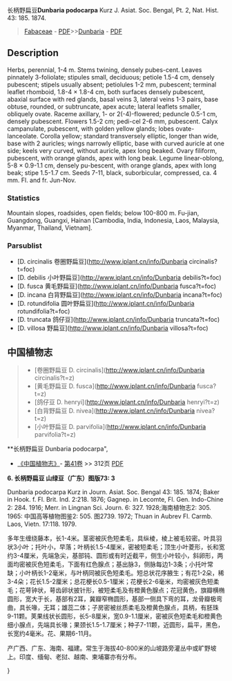 长柄野扁豆**Dunbaria podocarpa** Kurz J. Asiat. Soc. Bengal, Pt. 2, Nat. Hist. 43: 185. 1874.

> [Fabaceae](http://www.iplant.cn/info/Fabaceae?t=foc) - [PDF](http://www.iplant.cn/foc/pdf/Fabaceae.pdf)>>[Dunbaria](http://www.iplant.cn/info/Dunbaria?t=foc) - [PDF](http://www.iplant.cn/foc/pdf/Dunbaria.pdf)

## Description

Herbs, perennial, 1-4 m. Stems twining, densely pubes-cent. Leaves pinnately 3-foliolate; stipules small, deciduous; petiole 1.5-4 cm, densely pubescent; stipels usually absent; petiolules 1-2 mm, pubescent; terminal leaflet rhomboid, 1.8-4 × 1.8-4 cm, both surfaces densely pubescent, abaxial surface with red glands, basal veins 3, lateral veins 1-3 pairs, base obtuse, rounded, or subtruncate, apex acute; lateral leaflets smaller, obliquely ovate. Raceme axillary, 1- or 2(-4)-flowered; peduncle 0.5-1 cm, densely pubescent. Flowers 1.5-2 cm; pedi-cel 2-6 mm, pubescent. Calyx campanulate, pubescent, with golden yellow glands; lobes ovate-lanceolate. Corolla yellow; standard transversely elliptic, longer than wide, base with 2 auricles; wings narrowly elliptic, base with curved auricle at one side; keels very curved, without auricle, apex long beaked. Ovary filiform, pubescent, with orange glands, apex with long beak. Legume linear-oblong, 5-8 × 0.9-1.1 cm, densely pu-bescent, with orange glands, apex with long beak; stipe 1.5-1.7 cm. Seeds 7-11, black, suborbicular, compressed, ca. 4 mm. Fl. and fr. Jun-Nov.

### Statistics
Mountain slopes, roadsides, open fields; below 100-800 m. Fu-jian, Guangdong, Guangxi, Hainan [Cambodia, India, Indonesia, Laos, Malaysia, Myanmar, Thailand, Vietnam].

### Parsublist

* [D.  circinalis  卷圈野扁豆](http://www.iplant.cn/info/Dunbaria circinalis?t=foc)
* [D.  debilis  小叶野扁豆](http://www.iplant.cn/info/Dunbaria debilis?t=foc)
* [D.  fusca  黄毛野扁豆](http://www.iplant.cn/info/Dunbaria fusca?t=foc)
* [D.  incana  白背野扁豆](http://www.iplant.cn/info/Dunbaria incana?t=foc)
* [D.  rotundifolia  圆叶野扁豆](http://www.iplant.cn/info/Dunbaria rotundifolia?t=foc)
* [D.  truncata  鸽仔豆](http://www.iplant.cn/info/Dunbaria truncata?t=foc)
* [D.  villosa  野扁豆](http://www.iplant.cn/info/Dunbaria villosa?t=foc)

## 中国植物志

> * [卷圈野扁豆  D.  circinalis](http://www.iplant.cn/info/Dunbaria circinalis?t=z)
> * [黄毛野扁豆  D.  fusca](http://www.iplant.cn/info/Dunbaria fusca?t=z)
> * [鸽仔豆  D.  henryi](http://www.iplant.cn/info/Dunbaria henryi?t=z)
> * [白背野扁豆  D.  nivea](http://www.iplant.cn/info/Dunbaria nivea?t=z)
> * [小叶野扁豆  D.  parvifolia](http://www.iplant.cn/info/Dunbaria parvifolia?t=z)

**长柄野扁豆 Dunbaria podocarpa",

* [《中国植物志》](http://www.iplant.cn/frps)- [第41卷](http://www.iplant.cn/frps/vol/41) >> 312页 [PDF](http://www.iplant.cn/frps/pdf/41/312)

**6. 长柄野扁豆 山绿豆（广东）图版73: 3**

Dunbaria podocarpa Kurz in Journ. Asiat. Soc. Bengal 43: 185. 1874; Baker in Hook. f. Fl. Brit. Ind. 2:218. 1876; Gagnep. in Lecomte, Fl. Gen. Indo-Chine 2: 284. 1916; Merr. in Lingnan Sci. Journ. 6: 327. 1928;海南植物志2: 305. 1965: 中国高等植物图鉴2: 505. 图2739. 1972; Thuan in Aubrev Fl. Carmb. Laos, Vietn. 17:118. 1979.

多年生缠绕藤本，长1-4米。茎密被灰色短柔毛，具纵棱，棱上被毛较密。叶具羽状3小叶；托叶小，早落；叶柄长1.5-4厘米，密被短柔毛；顶生小叶菱形，长和宽约3-4厘米，先端急尖，基部钝、圆形或有时近截平，侧生小叶较小，斜卵形，两面均密被灰色短柔毛，下面有红色腺点；基出脉3，侧脉每边1-3条；小托叶常缺；小叶柄长1-2毫米，与叶柄同被灰色短柔毛。短总状花序腋生；有花1-2朵，稀3-4朵；花长1.5-2厘米；总花梗长0.5-1厘米；花梗长2-6毫米，均密被灰色短柔毛；花萼钟状，萼齿卵状披针形，被短柔毛及有橙黄色腺点；花冠黄色，旗瓣横椭圆形，宽大于长，基部有2耳，冀瓣窄椭圆形，基部一侧具下弯的耳，龙骨瓣极弯曲，具长喙，无耳；雄蕊二体；子房密被丝质柔毛及橙黄色腺点，具柄，有胚珠9-11颗。荚果线状长圆形，长5-8厘米，宽0.9-1.1厘米，密被灰色短柔毛和橙黄色细小腺点，先端具长喙；果颈长1.5-1.7厘米；种子7-11颗，近圆形，扁平，黑色，长宽约4毫米。花、果期6-11月。

产广西、广东、海南、福建。常生于海拔40-800米的山坡路旁灌丛中或旷野坡上。印度、缅甸、老挝、越南、柬埔寨亦有分布。

}